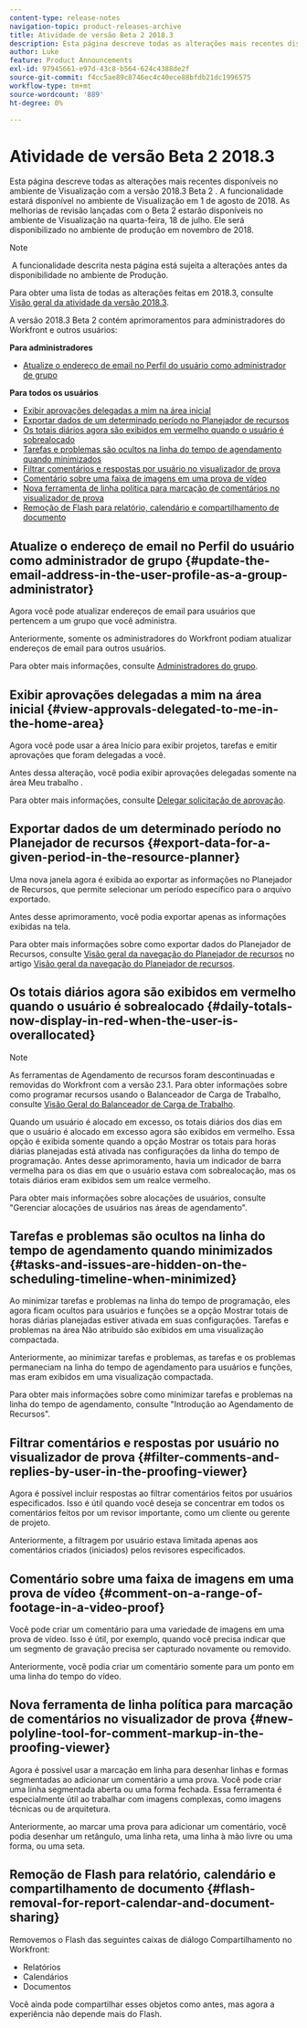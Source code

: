 ```yaml
---
content-type: release-notes
navigation-topic: product-releases-archive
title: Atividade de versão Beta 2 2018.3
description: Esta página descreve todas as alterações mais recentes disponíveis no ambiente de Visualização com a versão 2018.3 Beta 2 . A funcionalidade estará disponível no ambiente de Visualização em 1 de agosto de 2018. As melhorias de revisão lançadas com o Beta 2 estarão disponíveis no ambiente de Visualização na quarta-feira, 18 de julho. Ele será disponibilizado no ambiente de produção em novembro de 2018.
author: Luke
feature: Product Announcements
exl-id: 97945661-e97d-43c8-b564-624c4388de2f
source-git-commit: f4cc5ae89c8746ec4c40ece88bfdb21dc1996575
workflow-type: tm+mt
source-wordcount: '889'
ht-degree: 0%

---
```


# Atividade de versão Beta 2 2018.3

Esta página descreve todas as alterações mais recentes disponíveis no ambiente de Visualização com a versão 2018.3 Beta 2 . A funcionalidade estará disponível no ambiente de Visualização em 1 de agosto de 2018. As melhorias de revisão lançadas com o Beta 2 estarão disponíveis no ambiente de Visualização na quarta-feira, 18 de julho. Ele será disponibilizado no ambiente de produção em novembro de 2018.

>[!NOTE]
>
> A funcionalidade descrita nesta página está sujeita a alterações antes da disponibilidade no ambiente de Produção.

Para obter uma lista de todas as alterações feitas em 2018.3, consulte  [Visão geral da atividade da versão 2018.3](../../../../product-announcements/product-releases/quarterly-release-archive/2018.3-release-activity/2018.3-release-activity-overview.md).

A versão 2018.3 Beta 2 contém aprimoramentos para administradores do Workfront e outros usuários:

**Para administradores**

* [Atualize o endereço de email no Perfil do usuário como administrador de grupo](#update-the-email-address-in-the-user-profile-as-a-group-administrator)

**Para todos os usuários**

* [Exibir aprovações delegadas a mim na área inicial](#view-approvals-delegated-to-me-in-the-home-area)
* [Exportar dados de um determinado período no Planejador de recursos](#export-data-for-a-given-period-in-the-resource-planner)
* [Os totais diários agora são exibidos em vermelho quando o usuário é sobrealocado](#daily-totals-now-display-in-red-when-the-user-is-overallocated)
* [Tarefas e problemas são ocultos na linha do tempo de agendamento quando minimizados](#tasks-and-issues-are-hidden-on-the-scheduling-timeline-when-minimized)
* [Filtrar comentários e respostas por usuário no visualizador de prova](#filter-comments-and-replies-by-user-in-the-proofing-viewer)
* [Comentário sobre uma faixa de imagens em uma prova de vídeo](#comment-on-a-range-of-footage-in-a-video-proof)
* [Nova ferramenta de linha política para marcação de comentários no visualizador de prova](#new-polyline-tool-for-comment-markup-in-the-proofing-viewer)
* [Remoção de Flash para relatório, calendário e compartilhamento de documento](#flash-removal-for-report-calendar-and-document-sharing)

## Atualize o endereço de email no Perfil do usuário como administrador de grupo {#update-the-email-address-in-the-user-profile-as-a-group-administrator}

Agora você pode atualizar endereços de email para usuários que pertencem a um grupo que você administra. 

Anteriormente, somente os administradores do Workfront podiam atualizar endereços de email para outros usuários. 

Para obter mais informações, consulte [Administradores do grupo](../../../../administration-and-setup/manage-groups/group-roles/group-administrators.md).

## Exibir aprovações delegadas a mim na área inicial {#view-approvals-delegated-to-me-in-the-home-area}

Agora você pode usar a área Início para exibir projetos, tarefas e emitir aprovações que foram delegadas a você.

Antes dessa alteração, você podia exibir aprovações delegadas somente na área Meu trabalho .

Para obter mais informações, consulte [Delegar solicitação de aprovação](../../../../review-and-approve-work/manage-approvals/delegate-approval-requests.md).

## Exportar dados de um determinado período no Planejador de recursos {#export-data-for-a-given-period-in-the-resource-planner}

Uma nova janela agora é exibida ao exportar as informações no Planejador de Recursos, que permite selecionar um período específico para o arquivo exportado.

Antes desse aprimoramento, você podia exportar apenas as informações exibidas na tela.

Para obter mais informações sobre como exportar dados do Planejador de Recursos, consulte [Visão geral da navegação do Planejador de recursos](../../../../resource-mgmt/resource-planning/resource-planner-navigation.md) no artigo [Visão geral da navegação do Planejador de recursos](../../../../resource-mgmt/resource-planning/resource-planner-navigation.md).

## Os totais diários agora são exibidos em vermelho quando o usuário é sobrealocado {#daily-totals-now-display-in-red-when-the-user-is-overallocated}

>[!NOTE]
As ferramentas de Agendamento de recursos foram descontinuadas e removidas do Workfront com a versão 23.1. Para obter informações sobre como programar recursos usando o Balanceador de Carga de Trabalho, consulte [Visão Geral do Balanceador de Carga de Trabalho](../../../../resource-mgmt/workload-balancer/overview-workload-balancer.md).

Quando um usuário é alocado em excesso, os totais diários dos dias em que o usuário é alocado em excesso agora são exibidos em vermelho. Essa opção é exibida somente quando a opção Mostrar os totais para horas diárias planejadas está ativada nas configurações da linha do tempo de programação. Antes desse aprimoramento, havia um indicador de barra vermelha para os dias em que o usuário estava com sobrealocação, mas os totais diários eram exibidos sem um realce vermelho.

Para obter mais informações sobre alocações de usuários, consulte &quot;Gerenciar alocações de usuários nas áreas de agendamento&quot;.

## Tarefas e problemas são ocultos na linha do tempo de agendamento quando minimizados {#tasks-and-issues-are-hidden-on-the-scheduling-timeline-when-minimized}

Ao minimizar tarefas e problemas na linha do tempo de programação, eles agora ficam ocultos para usuários e funções se a opção Mostrar totais de horas diárias planejadas estiver ativada em suas configurações. Tarefas e problemas na área Não atribuído são exibidos em uma visualização compactada.

Anteriormente, ao minimizar tarefas e problemas, as tarefas e os problemas permaneciam na linha do tempo de agendamento para usuários e funções, mas eram exibidos em uma visualização compactada.

Para obter mais informações sobre como minimizar tarefas e problemas na linha do tempo de agendamento, consulte &quot;Introdução ao Agendamento de Recursos&quot;.

## Filtrar comentários e respostas por usuário no visualizador de prova {#filter-comments-and-replies-by-user-in-the-proofing-viewer}

Agora é possível incluir respostas ao filtrar comentários feitos por usuários especificados. Isso é útil quando você deseja se concentrar em todos os comentários feitos por um revisor importante, como um cliente ou gerente de projeto.

Anteriormente, a filtragem por usuário estava limitada apenas aos comentários criados (iniciados) pelos revisores especificados.

## Comentário sobre uma faixa de imagens em uma prova de vídeo {#comment-on-a-range-of-footage-in-a-video-proof}

Você pode criar um comentário para uma variedade de imagens em uma prova de vídeo. Isso é útil, por exemplo, quando você precisa indicar que um segmento de gravação precisa ser capturado novamente ou removido.

Anteriormente, você podia criar um comentário somente para um ponto em uma linha do tempo do vídeo.

## Nova ferramenta de linha política para marcação de comentários no visualizador de prova {#new-polyline-tool-for-comment-markup-in-the-proofing-viewer}

Agora é possível usar a marcação em linha para desenhar linhas e formas segmentadas ao adicionar um comentário a uma prova. Você pode criar uma linha segmentada aberta ou uma forma fechada. Essa ferramenta é especialmente útil ao trabalhar com imagens complexas, como imagens técnicas ou de arquitetura.

Anteriormente, ao marcar uma prova para adicionar um comentário, você podia desenhar um retângulo, uma linha reta, uma linha à mão livre ou uma forma, ou uma seta.

## Remoção de Flash para relatório, calendário e compartilhamento de documento {#flash-removal-for-report-calendar-and-document-sharing}

Removemos o Flash das seguintes caixas de diálogo Compartilhamento no Workfront:

* Relatórios
* Calendários
* Documentos

Você ainda pode compartilhar esses objetos como antes, mas agora a experiência não depende mais do Flash.
